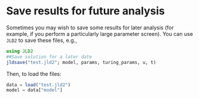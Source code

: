 # Save results for future analysis

Sometimes you may wish to save some results for later analysis (for example, if you perform a particularly large parameter screen). You can use `JLD2` to save these files, e.g.,

```julia
using JLD2
##Save solution for a later date
jldsave("test.jld2"; model, params, turing_params, u, t) 
```

Then, to load the files:

```julia
data = load("test.jld2")
model = data["model"]
```

